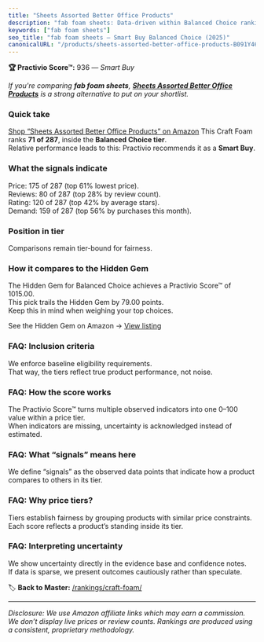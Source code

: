 ```yaml
---
title: "Sheets Assorted Better Office Products"
description: "fab foam sheets: Data-driven within Balanced Choice ranking using the Practivio Score™. Positioned by quality, value, demand, findability, momentum."
keywords: ["fab foam sheets"]
seo_title: "fab foam sheets — Smart Buy Balanced Choice (2025)"
canonicalURL: "/products/sheets-assorted-better-office-products-B091Y46B3Y/"
---
```


**🏆 Practivio Score™:** 936 — _Smart Buy_


*If you're comparing **fab foam sheets**, **[Sheets Assorted Better Office Products](https://www.amazon.com/dp/B091Y46B3Y?tag=practivio-20)** is a strong alternative to put on your shortlist.*
### Quick take
[Shop “Sheets Assorted Better Office Products” on Amazon](https://www.amazon.com/dp/B091Y46B3Y?tag=practivio-20)
This Craft Foam ranks **71 of 287**, inside the **Balanced Choice tier**.  
Relative performance leads to this: Practivio recommends it as a **Smart Buy**.

### What the signals indicate
Price: 175 of 287 (top 61% lowest price).  
Reviews: 80 of 287 (top 28% by review count).  
Rating: 120 of 287 (top 42% by average stars).  
Demand: 159 of 287 (top 56% by purchases this month).

### Position in tier
Comparisons remain tier-bound for fairness.

### How it compares to the Hidden Gem
The Hidden Gem for Balanced Choice achieves a Practivio Score™ of 1015.00.  
This pick trails the Hidden Gem by 79.00 points.  
Keep this in mind when weighing your top choices.  

See the Hidden Gem on Amazon → [View listing](https://www.amazon.com/dp/B0927HTJ6B?tag=practivio-20)

### FAQ: Inclusion criteria
We enforce baseline eligibility requirements.  
That way, the tiers reflect true product performance, not noise.

### FAQ: How the score works
The Practivio Score™ turns multiple observed indicators into one 0–100 value within a price tier.  
When indicators are missing, uncertainty is acknowledged instead of estimated.

### FAQ: What “signals” means here
We define “signals” as the observed data points that indicate how a product compares to others in its tier.

### FAQ: Why price tiers?
Tiers establish fairness by grouping products with similar price constraints.  
Each score reflects a product’s standing inside its tier.

### FAQ: Interpreting uncertainty
We show uncertainty directly in the evidence base and confidence notes.  
If data is sparse, we present outcomes cautiously rather than speculate.


🏷️ **Back to Master:** [/rankings/craft-foam/](/rankings/craft-foam/)

---
_Disclosure: We use Amazon affiliate links which may earn a commission. We don’t display live prices or review counts. Rankings are produced using a consistent, proprietary methodology._
